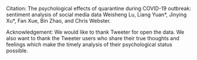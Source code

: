 Citation:
The psychological effects of quarantine during COVID-19 outbreak: sentiment analysis of social media data
Weisheng Lu, Liang Yuan*, Jinying Xu*, Fan Xue, Bin Zhao, and Chris Webster.

Acknowledgement:
We would like to thank Tweeter for open the data. We also want to thank the Tweeter users who share their true thoughts and feelings which make the timely analysis of their psychological status possible.
